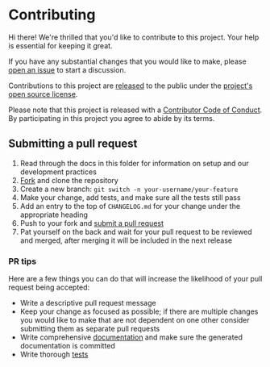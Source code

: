 # Contributing

Hi there! We're thrilled that you'd like to contribute to this project. Your help is essential for keeping it great.

If you have any substantial changes that you would like to make, please [open an issue](issues/new) to start a discussion.

Contributions to this project are [released](https://help.github.com/articles/github-terms-of-service/#6-contributions-under-repository-license) to the public under the [project's open source license](LICENSE.txt).

Please note that this project is released with a [Contributor Code of Conduct](CODE_OF_CONDUCT.md). By participating in this project you agree to abide by its terms.

## Submitting a pull request

1. Read through the docs in this folder for information on setup and our development practices
1. [Fork](fork) and clone the repository
1. Create a new branch: `git switch -n your-username/your-feature`
1. Make your change, add tests, and make sure all the tests still pass
1. Add an entry to the top of `CHANGELOG.md` for your change under the appropriate heading
1. Push to your fork and [submit a pull request](compare)
1. Pat yourself on the back and wait for your pull request to be reviewed and merged, after merging it will be included in the next release

### PR tips

Here are a few things you can do that will increase the likelihood of your pull request being accepted:

* Write a descriptive pull request message
* Keep your change as focused as possible; if there are multiple changes you would like to make that are not dependent on one other consider submitting them as separate pull requests
* Write comprehensive [documentation](./contributor-docs/documentation.md) and make sure the generated documentation is committed
* Write thorough [tests](./contributor-docs/component-tests.md)
